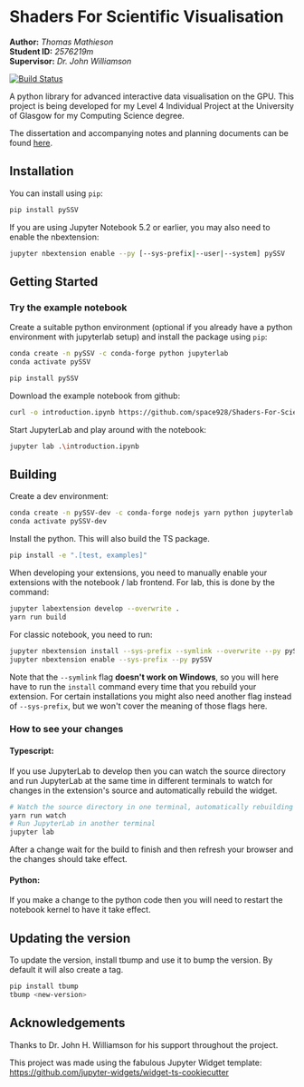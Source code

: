 # Shaders For Scientific Visualisation
**Author:** _Thomas Mathieson_  
**Student ID:** _2576219m_  
**Supervisor:** _Dr. John Williamson_  

[![Build Status](https://travis-ci.org/space928/Shaders-For-Scientific-Visualisation.svg?branch=master)](https://travis-ci.org/space928/pySSV)

A python library for advanced interactive data visualisation on the GPU. This project is being developed for my Level 4 
Individual Project at the University of Glasgow for my Computing Science degree.

The dissertation and accompanying notes and planning documents can be found 
[here](https://github.com/space928/Shaders-For-Scientific-Visualisation-Notes).

## Installation

You can install using `pip`:

```bash
pip install pySSV
```

If you are using Jupyter Notebook 5.2 or earlier, you may also need to enable
the nbextension:
```bash
jupyter nbextension enable --py [--sys-prefix|--user|--system] pySSV
```

## Getting Started

### Try the example notebook
Create a suitable python environment (optional if you already have a python environment with jupyterlab setup) and install the package using `pip`:
```bash
conda create -n pySSV -c conda-forge python jupyterlab
conda activate pySSV

pip install pySSV
```
Download the example notebook from github:
```bash
curl -o introduction.ipynb https://github.com/space928/Shaders-For-Scientific-Visualisation/raw/main/examples/introduction.ipynb
```
Start JupyterLab and play around with the notebook:
```bash
jupyter lab .\introduction.ipynb
```

## Building

Create a dev environment:
```bash
conda create -n pySSV-dev -c conda-forge nodejs yarn python jupyterlab
conda activate pySSV-dev
```

Install the python. This will also build the TS package.
```bash
pip install -e ".[test, examples]"
```

When developing your extensions, you need to manually enable your extensions with the
notebook / lab frontend. For lab, this is done by the command:

```bash
jupyter labextension develop --overwrite .
yarn run build
```

For classic notebook, you need to run:

```bash
jupyter nbextension install --sys-prefix --symlink --overwrite --py pySSV
jupyter nbextension enable --sys-prefix --py pySSV
```

Note that the `--symlink` flag **doesn't work on Windows**, so you will here have to run
the `install` command every time that you rebuild your extension. For certain installations
you might also need another flag instead of `--sys-prefix`, but we won't cover the meaning
of those flags here.

### How to see your changes
#### Typescript:
If you use JupyterLab to develop then you can watch the source directory and run JupyterLab at the same time in different
terminals to watch for changes in the extension's source and automatically rebuild the widget.

```bash
# Watch the source directory in one terminal, automatically rebuilding when needed
yarn run watch
# Run JupyterLab in another terminal
jupyter lab
```

After a change wait for the build to finish and then refresh your browser and the changes should take effect.

#### Python:
If you make a change to the python code then you will need to restart the notebook kernel to have it take effect.

## Updating the version

To update the version, install tbump and use it to bump the version.
By default it will also create a tag.

```bash
pip install tbump
tbump <new-version>
```

## Acknowledgements

Thanks to Dr. John H. Williamson for his support throughout the project.

This project was made using the fabulous Jupyter Widget template: 
https://github.com/jupyter-widgets/widget-ts-cookiecutter
